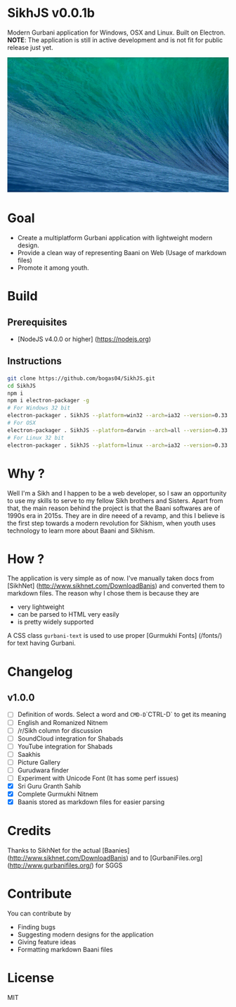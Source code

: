 SikhJS v0.0.1b
==
Modern Gurbani application for Windows, OSX and Linux. Built on Electron.
**NOTE**: The application is still in active development and is not fit for public release just yet.

![Screencast on OSX](assets/OSX.gif)

Goal
==
* Create a multiplatform Gurbani application with lightweight modern design.
* Provide a clean way of representing Baani on Web (Usage of markdown files)
* Promote it among youth.

Build
==
## Prerequisites
  * [NodeJS v4.0.0 or higher] (https://nodejs.org)

## Instructions
```bash
git clone https://github.com/bogas04/SikhJS.git
cd SikhJS
npm i
npm i electron-packager -g
# For Windows 32 bit
electron-packager . SikhJS --platform=win32 --arch=ia32 --version=0.33.1
# For OSX 
electron-packager . SikhJS --platform=darwin --arch=all --version=0.33.1
# For Linux 32 bit
electron-packager . SikhJS --platform=linux --arch=ia32 --version=0.33.1
```

Why ?
==
Well I'm a Sikh and I happen to be a web developer, so I saw an opportunity to use my skills to serve to my fellow Sikh brothers and Sisters.
Apart from that, the main reason behind the project is that the Baani softwares are of 1990s era in 2015s.
They are in dire neeed of a revamp, and this I believe is the first step towards a modern revolution for Sikhism, when youth uses technology to
learn more about Baani and Sikhism.

How ?
==
The application is very simple as of now. I've manually taken docs from [SikhNet] (http://www.sikhnet.com/DownloadBanis) 
and converted them to markdown files. The reason why I chose them is because they are 
  * very lightweight
  * can be parsed to HTML very easily
  * is pretty widely supported

A CSS class `gurbani-text` is used to use proper [Gurmukhi Fonts] (/fonts/) for text having Gurbani.

Changelog
==
## v1.0.0
  - [ ] Definition of words. Select a word and `CMD-D`\`CTRL-D` to get its meaning
  - [ ] English and Romanized Nitnem
  - [ ] /r/Sikh column for discussion
  - [ ] SoundCloud integration for Shabads
  - [ ] YouTube integration for Shabads
  - [ ] Saakhis 
  - [ ] Picture Gallery
  - [ ] Gurudwara finder
  - [ ] Experiment with Unicode Font (It has some perf issues)
  - [x] Sri Guru Granth Sahib
  - [x] Complete Gurmukhi Nitnem
  - [x] Baanis stored as markdown files for easier parsing

Credits
==
Thanks to SikhNet for the actual [Baanies] (http://www.sikhnet.com/DownloadBanis) and to [GurbaniFiles.org] (http://www.gurbanifiles.org/) for SGGS

Contribute
==
You can contribute by 
* Finding bugs
* Suggesting modern designs for the application
* Giving feature ideas
* Formatting markdown Baani files

License
==
MIT
